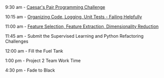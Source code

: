 9:30 am - [Caesar's Pair Programming Challenge](pair.md)

10:15 am - [Organizing Code, Logging, Unit Tests - Failing Helpfully](failing_helpfully.pdf)

11:00 am - [Feature Selection, Feature Extraction, Dimensionality Reduction](feature_selection_extraction_dimensionality_reduction_slides.pdf)
  
11:45 am - Submit the Supervised Learning and Python Refactoring Challenges
  
12:00 am - Fill the Fuel Tank 

1:00 pm - Project 2 Team Work Time

4:30 pm - Fade to Black
